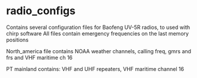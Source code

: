 # radio_configs
Contains several configuration files for Baofeng UV-5R radios, to used with chirp software
All files contain emergency frequencies on the last memory positions

North_america file contains NOAA weather channels, calling freq, gmrs and frs and VHF maritime ch 16

PT mainland contains: VHF and UHF repeaters, VHF maritime channel 16
